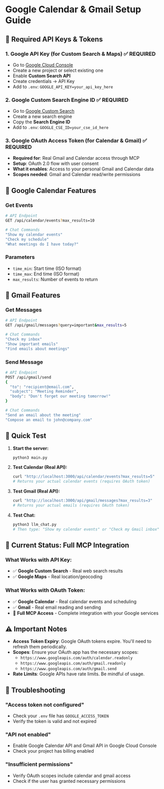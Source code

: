 # Google Calendar & Gmail Setup Guide

## 🔑 **Required API Keys & Tokens**

### 1. **Google API Key** (for Custom Search & Maps) ✅ **REQUIRED**
- Go to [Google Cloud Console](https://console.cloud.google.com/)
- Create a new project or select existing one
- Enable **Custom Search API**
- Create credentials → API Key
- Add to `.env`: `GOOGLE_API_KEY=your_api_key_here`

### 2. **Google Custom Search Engine ID** ✅ **REQUIRED**
- Go to [Google Custom Search](https://cse.google.com/cse/)
- Create a new search engine
- Copy the **Search Engine ID**
- Add to `.env`: `GOOGLE_CSE_ID=your_cse_id_here`

### 3. **Google OAuth Access Token** (for Calendar & Gmail) ✅ **REQUIRED**
- **Required for**: Real Gmail and Calendar access through MCP
- **Setup**: OAuth 2.0 flow with user consent
- **What it enables**: Access to your personal Gmail and Calendar data
- **Scopes needed**: Gmail and Calendar read/write permissions

## 📅 **Google Calendar Features**

### **Get Events**
```bash
# API Endpoint
GET /api/calendar/events?max_results=10

# Chat Commands
"Show my calendar events"
"Check my schedule"
"What meetings do I have today?"
```

### **Parameters**
- `time_min`: Start time (ISO format)
- `time_max`: End time (ISO format)  
- `max_results`: Number of events to return

## 📧 **Gmail Features**

### **Get Messages**
```bash
# API Endpoint
GET /api/gmail/messages?query=important&max_results=5

# Chat Commands
"Check my inbox"
"Show important emails"
"Find emails about meetings"
```

### **Send Message**
```bash
# API Endpoint
POST /api/gmail/send
{
  "to": "recipient@email.com",
  "subject": "Meeting Reminder",
  "body": "Don't forget our meeting tomorrow!"
}

# Chat Commands
"Send an email about the meeting"
"Compose an email to john@company.com"
```

## 🚀 **Quick Test**

1. **Start the server:**
   ```bash
   python3 main.py
   ```

2. **Test Calendar (Real API):**
   ```bash
   curl "http://localhost:3000/api/calendar/events?max_results=5"
   # Returns your actual calendar events (requires OAuth token)
   ```

3. **Test Gmail (Real API):**
   ```bash
   curl "http://localhost:3000/api/gmail/messages?max_results=3"
   # Returns your actual emails (requires OAuth token)
   ```

4. **Test Chat:**
   ```bash
   python3 llm_chat.py
   # Then type: "Show my calendar events" or "Check my Gmail inbox"
   ```

## 🎯 **Current Status: Full MCP Integration**

### **What Works with API Key:**
- ✅ **Google Custom Search** - Real web search results
- ✅ **Google Maps** - Real location/geocoding

### **What Works with OAuth Token:**
- ✅ **Google Calendar** - Real calendar events and scheduling
- ✅ **Gmail** - Real email reading and sending
- 🔐 **Full MCP Access** - Complete integration with your Google services

## ⚠️ **Important Notes**

- **Access Token Expiry**: Google OAuth tokens expire. You'll need to refresh them periodically.
- **Scopes**: Ensure your OAuth app has the necessary scopes:
  - `https://www.googleapis.com/auth/calendar.readonly`
  - `https://www.googleapis.com/auth/gmail.readonly`
  - `https://www.googleapis.com/auth/gmail.send`
- **Rate Limits**: Google APIs have rate limits. Be mindful of usage.

## 🔧 **Troubleshooting**

### **"Access token not configured"**
- Check your `.env` file has `GOOGLE_ACCESS_TOKEN`
- Verify the token is valid and not expired

### **"API not enabled"**
- Enable Google Calendar API and Gmail API in Google Cloud Console
- Check your project has billing enabled

### **"Insufficient permissions"**
- Verify OAuth scopes include calendar and gmail access
- Check if the user has granted necessary permissions
